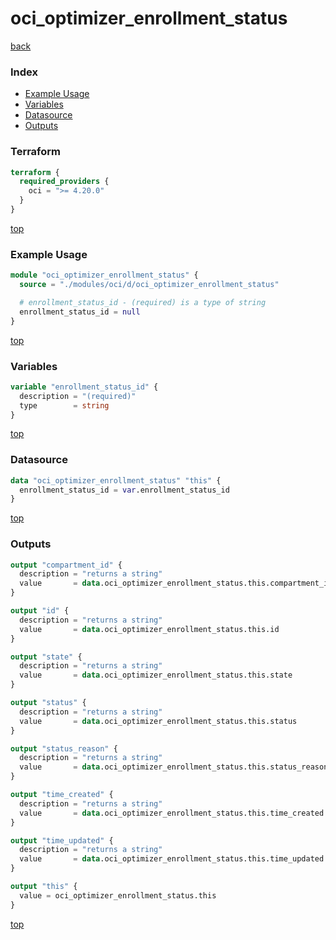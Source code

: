 # oci_optimizer_enrollment_status

[back](../oci.md)

### Index

- [Example Usage](#example-usage)
- [Variables](#variables)
- [Datasource](#datasource)
- [Outputs](#outputs)

### Terraform

```terraform
terraform {
  required_providers {
    oci = ">= 4.20.0"
  }
}
```

[top](#index)

### Example Usage

```terraform
module "oci_optimizer_enrollment_status" {
  source = "./modules/oci/d/oci_optimizer_enrollment_status"

  # enrollment_status_id - (required) is a type of string
  enrollment_status_id = null
}
```

[top](#index)

### Variables

```terraform
variable "enrollment_status_id" {
  description = "(required)"
  type        = string
}
```

[top](#index)

### Datasource

```terraform
data "oci_optimizer_enrollment_status" "this" {
  enrollment_status_id = var.enrollment_status_id
}
```

[top](#index)

### Outputs

```terraform
output "compartment_id" {
  description = "returns a string"
  value       = data.oci_optimizer_enrollment_status.this.compartment_id
}

output "id" {
  description = "returns a string"
  value       = data.oci_optimizer_enrollment_status.this.id
}

output "state" {
  description = "returns a string"
  value       = data.oci_optimizer_enrollment_status.this.state
}

output "status" {
  description = "returns a string"
  value       = data.oci_optimizer_enrollment_status.this.status
}

output "status_reason" {
  description = "returns a string"
  value       = data.oci_optimizer_enrollment_status.this.status_reason
}

output "time_created" {
  description = "returns a string"
  value       = data.oci_optimizer_enrollment_status.this.time_created
}

output "time_updated" {
  description = "returns a string"
  value       = data.oci_optimizer_enrollment_status.this.time_updated
}

output "this" {
  value = oci_optimizer_enrollment_status.this
}
```

[top](#index)